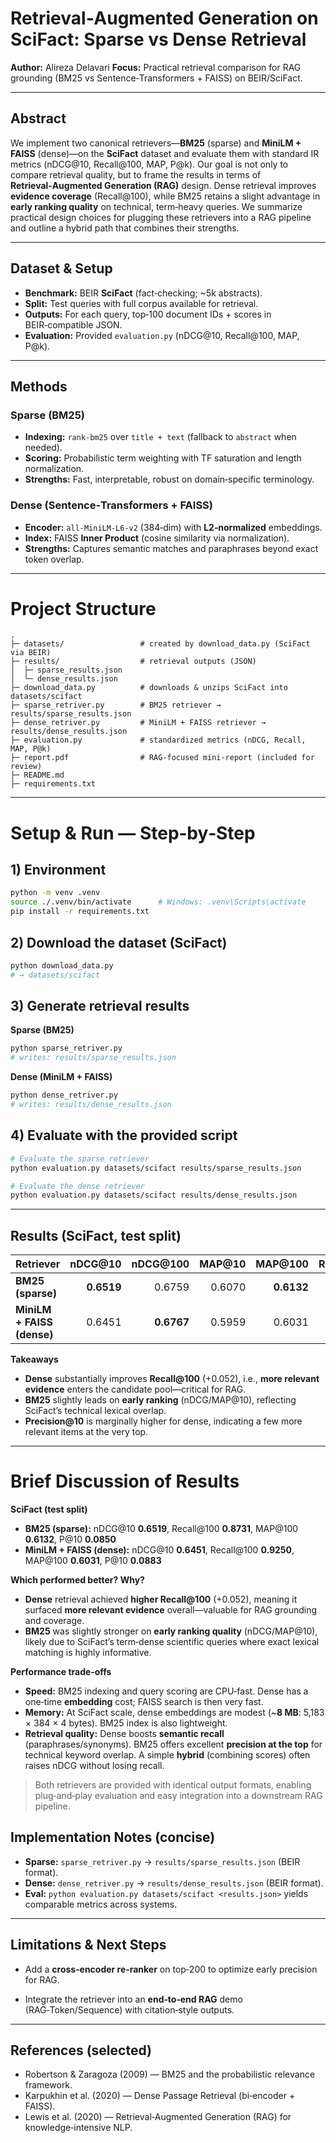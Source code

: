 # Retrieval‑Augmented Generation on **SciFact**: Sparse vs Dense Retrieval

**Author:** Alireza Delavari
**Focus:** Practical retrieval comparison for RAG grounding (BM25 vs Sentence‑Transformers + FAISS) on BEIR/SciFact.

---

## Abstract

We implement two canonical retrievers—**BM25** (sparse) and **MiniLM + FAISS** (dense)—on the **SciFact** dataset and evaluate them with standard IR metrics (nDCG\@10, Recall\@100, MAP, P\@k). Our goal is not only to compare retrieval quality, but to frame the results in terms of **Retrieval‑Augmented Generation (RAG)** design. Dense retrieval improves **evidence coverage** (Recall\@100), while BM25 retains a slight advantage in **early ranking quality** on technical, term‑heavy queries. We summarize practical design choices for plugging these retrievers into a RAG pipeline and outline a hybrid path that combines their strengths.

---

## Dataset & Setup

* **Benchmark:** BEIR **SciFact** (fact‑checking; \~5k abstracts).
* **Split:** Test queries with full corpus available for retrieval.
* **Outputs:** For each query, top‑100 document IDs + scores in BEIR‑compatible JSON.
* **Evaluation:** Provided `evaluation.py` (nDCG\@10, Recall\@100, MAP, P\@k).

---

## Methods

### Sparse (BM25)

* **Indexing:** `rank-bm25` over `title + text` (fallback to `abstract` when needed).
* **Scoring:** Probabilistic term weighting with TF saturation and length normalization.
* **Strengths:** Fast, interpretable, robust on domain‑specific terminology.

### Dense (Sentence‑Transformers + FAISS)

* **Encoder:** `all‑MiniLM‑L6‑v2` (384‑dim) with **L2‑normalized** embeddings.
* **Index:** FAISS **Inner Product** (cosine similarity via normalization).
* **Strengths:** Captures semantic matches and paraphrases beyond exact token overlap.

---


# Project Structure

```
.
├─ datasets/                 # created by download_data.py (SciFact via BEIR)
├─ results/                  # retrieval outputs (JSON)
│  ├─ sparse_results.json
│  └─ dense_results.json
├─ download_data.py          # downloads & unzips SciFact into datasets/scifact
├─ sparse_retriver.py        # BM25 retriever → results/sparse_results.json
├─ dense_retriver.py         # MiniLM + FAISS retriever → results/dense_results.json
├─ evaluation.py             # standardized metrics (nDCG, Recall, MAP, P@k)
├─ report.pdf                # RAG-focused mini-report (included for review)
├─ README.md
├─ requirements.txt
```

---

# Setup & Run — Step‑by‑Step

## 1) Environment

```bash
python -m venv .venv
source ./.venv/bin/activate      # Windows: .venv\Scripts\activate
pip install -r requirements.txt
```

## 2) Download the dataset (SciFact)

```bash
python download_data.py
# → datasets/scifact
```

## 3) Generate retrieval results

**Sparse (BM25)**

```bash
python sparse_retriver.py
# writes: results/sparse_results.json
```

**Dense (MiniLM + FAISS)**

```bash
python dense_retriver.py
# writes: results/dense_results.json
```

## 4) Evaluate with the provided script

```bash
# Evaluate the sparse retriever
python evaluation.py datasets/scifact results/sparse_results.json

# Evaluate the dense retriever
python evaluation.py datasets/scifact results/dense_results.json
```

---


## Results (SciFact, test split)

| Retriever                  |   nDCG\@10 |  nDCG\@100 | MAP\@10 |   MAP\@100 | Recall\@10 | Recall\@100 |      P\@10 |     P\@100 |
| -------------------------- | ---------: | ---------: | ------: | ---------: | ---------: | ----------: | ---------: | ---------: |
| **BM25 (sparse)**          | **0.6519** |     0.6759 |  0.6070 | **0.6132** |     0.7740 |      0.8731 |     0.0850 |     0.0098 |
| **MiniLM + FAISS (dense)** |     0.6451 | **0.6767** |  0.5959 |     0.6031 | **0.7833** |  **0.9250** | **0.0883** | **0.0105** |

**Takeaways**

* **Dense** substantially improves **Recall\@100** (+0.052), i.e., **more relevant evidence** enters the candidate pool—critical for RAG.
* **BM25** slightly leads on **early ranking** (nDCG/MAP\@10), reflecting SciFact’s technical lexical overlap.
* **Precision\@10** is marginally higher for dense, indicating a few more relevant items at the very top.

---

# Brief Discussion of Results

**SciFact (test split)**

* **BM25 (sparse):** nDCG\@10 **0.6519**, Recall\@100 **0.8731**, MAP\@100 **0.6132**, P\@10 **0.0850**
* **MiniLM + FAISS (dense):** nDCG\@10 **0.6451**, Recall\@100 **0.9250**, MAP\@100 **0.6031**, P\@10 **0.0883**

**Which performed better? Why?**

* **Dense** retrieval achieved **higher Recall\@100** (+0.052), meaning it surfaced **more relevant evidence** overall—valuable for RAG grounding and coverage.
* **BM25** was slightly stronger on **early ranking quality** (nDCG/MAP\@10), likely due to SciFact’s term‑dense scientific queries where exact lexical matching is highly informative.

**Performance trade‑offs**

* **Speed:** BM25 indexing and query scoring are CPU‑fast. Dense has a one‑time **embedding** cost; FAISS search is then very fast.
* **Memory:** At SciFact scale, dense embeddings are modest (\~**8 MB**: 5,183 × 384 × 4 bytes). BM25 index is also lightweight.
* **Retrieval quality:** Dense boosts **semantic recall** (paraphrases/synonyms). BM25 offers excellent **precision at the top** for technical keyword overlap. A simple **hybrid** (combining scores) often raises nDCG without losing recall.

> Both retrievers are provided with identical output formats, enabling plug‑and‑play evaluation and easy integration into a downstream RAG pipeline.


## Implementation Notes (concise)

* **Sparse:** `sparse_retriver.py` → `results/sparse_results.json` (BEIR format).
* **Dense:** `dense_retriver.py` → `results/dense_results.json` (BEIR format).
* **Eval:** `python evaluation.py datasets/scifact <results.json>` yields comparable metrics across systems.

---

## Limitations & Next Steps

* Add a **cross‑encoder re‑ranker** on top‑200 to optimize early precision for RAG.

* Integrate the retriever into an **end‑to‑end RAG** demo (RAG‑Token/Sequence) with citation‑style outputs.

---

## References (selected)

* Robertson & Zaragoza (2009) — BM25 and the probabilistic relevance framework.
* Karpukhin et al. (2020) — Dense Passage Retrieval (bi‑encoder + FAISS).
* Lewis et al. (2020) — Retrieval‑Augmented Generation (RAG) for knowledge‑intensive NLP.
